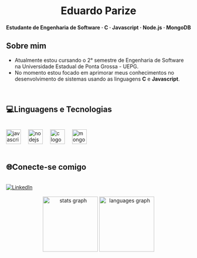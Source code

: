 <h1 align="center" style="border: none;">Eduardo Parize</h1>


<h4 align="center" style="border: none;"><strong>Estudante de Engenharia de Software · C · Javascript · Node.js · MongoDB</strong></h4>

<h2 align="left" style="border: none;">Sobre mim</h2>

<ul>
  <li>Atualmente estou cursando o 2° semestre de Engenharia de Software na Universidade Estadual de Ponta Grossa - UEPG.</li>
  <li>No momento estou focado em aprimorar meus conhecimentos no desenvolvimento de sistemas usando as linguagens <strong>C</strong> e <strong>Javascript</strong>.</li>
</ul>

<br>

<h2 align="left" style="border: none;">💻Linguagens e Tecnologias</h2>

<br>

<div align="left">
  <img src="https://img.shields.io/badge/JavaScript-F7DF1E?logo=javascript&logoColor=black&style=for-the-badge" height="40" alt="javascript logo" />
  <img width="12" />
  <img src="https://img.shields.io/badge/Node.js-339933?logo=nodedotjs&logoColor=white&style=for-the-badge" height="40" alt="nodejs logo" />
  <img width="12" />
  <img src="https://img.shields.io/badge/C-A8B9CC?logo=c&logoColor=black&style=for-the-badge" height="40" alt="c logo" />
  <img width="12" />
  <img src="https://img.shields.io/badge/MongoDB-47A248?logo=mongodb&logoColor=white&style=for-the-badge" height="40" alt="mongodb logo" />
</div>

<br>

<h2 align="left" style="border: none;">🌐Conecte-se comigo</h2>

<br>

<div align="left">
  <a href="https://www.linkedin.com/in/eduardoparize" target="_blank">
    <img src="https://img.shields.io/badge/LinkedIn-EDUARDO PARIZE-0077B5?style=for-the-badge&logo=linkedin&logoColor=white&labelcolor=555555" alt="LinkedIn">
  </a>
</div>

<br>

<div align="center">
  <img src="https://github-readme-stats.vercel.app/api?username=EduParize&hide_title=false&hide_rank=false&show_icons=true&include_all_commits=true&count_private=true&disable_animations=false&theme=dracula&locale=en&hide_border=false&order=1" height="150" alt="stats graph" />
  <img src="https://github-readme-stats.vercel.app/api/top-langs?username=EduParize&locale=en&hide_title=false&layout=compact&card_width=320&langs_count=5&theme=dracula&hide_border=false&order=2" height="150" alt="languages graph" />
</div>

<br>
